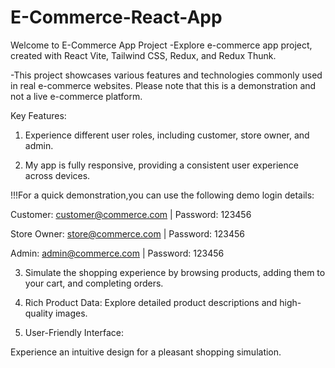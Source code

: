 # E-Commerce-React-App

Welcome to E-Commerce App Project
-Explore e-commerce app project, created with React Vite, Tailwind CSS, Redux, and Redux Thunk.

-This project showcases various features and technologies commonly used in real e-commerce websites. Please note that this is a demonstration and not a live e-commerce platform.

Key Features:

1.  Experience different user roles, including customer, store owner, and admin.

2.  My app is fully responsive, providing a consistent user experience across devices.

!!!For a quick demonstration,you can use the following demo login details:

Customer: customer@commerce.com | Password: 123456

Store Owner: store@commerce.com | Password: 123456

Admin: admin@commerce.com | Password: 123456

3. Simulate the shopping experience by browsing products, adding them to your cart, and completing orders.

1. Rich Product Data:
   Explore detailed product descriptions and high-quality images.

1. User-Friendly Interface:

Experience an intuitive design for a pleasant shopping simulation.

